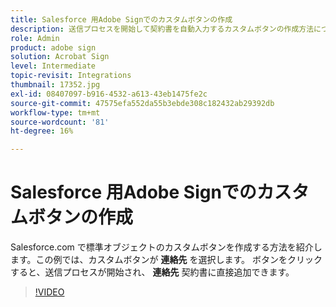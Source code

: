 ```yaml
---
title: Salesforce 用Adobe Signでのカスタムボタンの作成
description: 送信プロセスを開始して契約書を自動入力するカスタムボタンの作成方法について説明します。
role: Admin
product: adobe sign
solution: Acrobat Sign
level: Intermediate
topic-revisit: Integrations
thumbnail: 17352.jpg
exl-id: 08407097-b916-4532-a613-43eb1475fe2c
source-git-commit: 47575efa552da55b3ebde308c182432ab29392db
workflow-type: tm+mt
source-wordcount: '81'
ht-degree: 16%

---
```


# Salesforce 用Adobe Signでのカスタムボタンの作成

Salesforce.com で標準オブジェクトのカスタムボタンを作成する方法を紹介します。この例では、カスタムボタンが **連絡先** を選択します。 ボタンをクリックすると、送信プロセスが開始され、 **連絡先** 契約書に直接追加できます。

>[!VIDEO](https://video.tv.adobe.com/v/17352?hidetitle=true)
